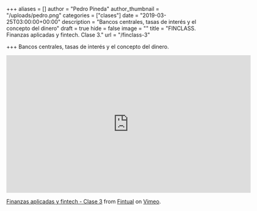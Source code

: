 +++
aliases = []
author = "Pedro Pineda"
author_thumbnail = "/uploads/pedro.png"
categories = ["clases"]
date = "2019-03-25T03:00:00+00:00"
description = "Bancos centrales, tasas de interés y el concepto del dinero"
draft = true
hide = false
image = ""
title = "FINCLASS. Finanzas aplicadas y fintech. Clase 3."
url = "/finclass-3"

+++
Bancos centrales, tasas de interés y el concepto del dinero.

<iframe src="https://player.vimeo.com/video/334829791" width="640" height="360" frameborder="0" allow="autoplay; fullscreen" allowfullscreen></iframe>
<p><a href="https://vimeo.com/334829791">Finanzas aplicadas y fintech - Clase 3</a> from <a href="https://vimeo.com/fintual">Fintual</a> on <a href="https://vimeo.com">Vimeo</a>.</p>